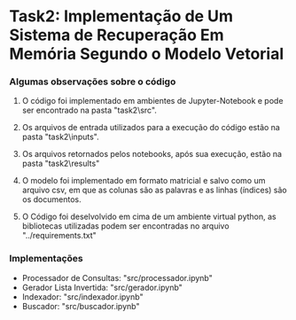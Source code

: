 # Task2: Implementação de Um Sistema de Recuperação Em Memória Segundo o Modelo Vetorial

### Algumas observações sobre o código

1. O código foi implementado em ambientes de Jupyter-Notebook e pode ser encontrado na pasta "task2\src". 

2. Os arquivos de entrada utilizados para a execução do código estão na pasta "task2\inputs".

3. Os arquivos retornados pelos notebooks, após sua execução, estão na pasta "task2\results"

4. O modelo foi implementado em formato matricial e salvo como um arquivo csv, em que as colunas são as palavras e as linhas (índices) são os documentos.

5. O Código foi deselvolvido em cima de um ambiente virtual python, as bibliotecas utilizadas podem ser encontradas no arquivo "../requirements.txt"

### Implementações

- Processador de Consultas: "src/processador.ipynb"
- Gerador Lista Invertida: "src/gerador.ipynb"
- Indexador: "src/indexador.ipynb"
- Buscador: "src/buscador.ipynb"